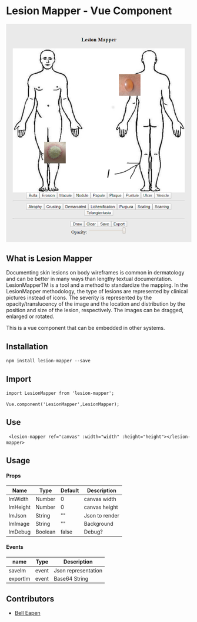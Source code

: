 # Lesion Mapper - Vue Component

![LesionMapper](https://github.com/dermatologist/lesion-mapper/raw/develop/notes/lesion-mapper.png)

## What is Lesion Mapper

Documenting skin lesions on body wireframes is common in dermatology and can be better in many ways than lengthy textual documentation.  LesionMapperTM is a tool and a method to standardize the mapping. In the LesionMapper methodology, the type of lesions are represented by clinical pictures instead of icons. The severity is represented by the opacity/translucency of the image and the location and distribution by the position and size of the lesion, respectively. The images can be dragged, enlarged or rotated. 

This is a vue component that can be embedded in other systems.

## Installation

```
npm install lesion-mapper --save
```

## Import

```
import LesionMapper from 'lesion-mapper';
```

```
Vue.component('LesionMapper',LesionMapper);
```

## Use

```
 <lesion-mapper ref="canvas" :width="width" :height="height"></lesion-mapper>
```

## Usage

#### Props

| Name   | Type   | Default | Description   |
| ------ | ------ | ------- | ------------- |
| lmWidth  | Number | 0       | canvas width  |
| lmHeight | Number | 0       | canvas height |
| lmJson   | String | ""      | Json to render|
| lmImage  | String | ""      | Background    |
| lmDebug  | Boolean| false   | Debug?        |

#### Events

| name                     | Type  | Description                                    |
| ------------------------ | ----- | ------------------- |
| savelm                   | event | Json representation |
| exportlm                 | event | Base64 String       |

## Contributors

* [Bell Eapen](https://nuchange.ca)